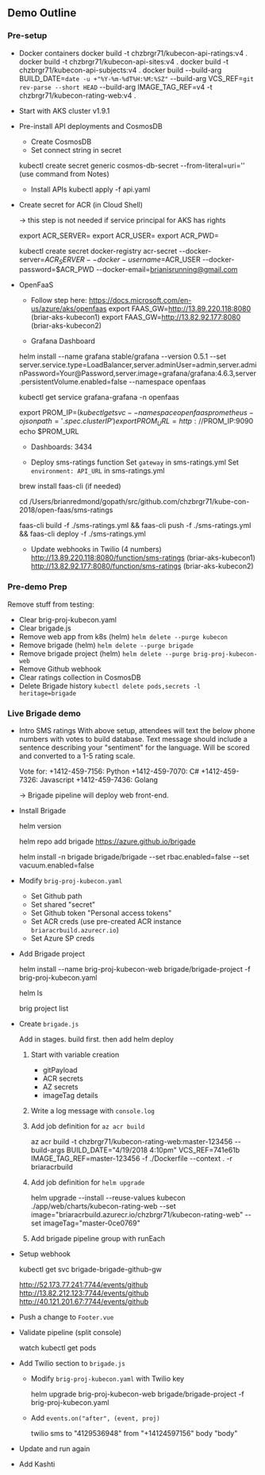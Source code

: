 ## Demo Outline

### Pre-setup
- Docker containers
    docker build -t chzbrgr71/kubecon-api-ratings:v4 .
    docker build -t chzbrgr71/kubecon-api-sites:v4 .
    docker build -t chzbrgr71/kubecon-api-subjects:v4 .
    docker build --build-arg BUILD_DATE=`date -u +"%Y-%m-%dT%H:%M:%SZ"` --build-arg VCS_REF=`git rev-parse --short HEAD` --build-arg IMAGE_TAG_REF=v4 -t chzbrgr71/kubecon-rating-web:v4 .

- Start with AKS cluster v1.9.1

- Pre-install API deployments and CosmosDB
    * Create CosmosDB
    * Set connect string in secret

    kubectl create secret generic cosmos-db-secret --from-literal=uri=''
    (use command from Notes)

    * Install APIs
    kubectl apply -f api.yaml

- Create secret for ACR (in Cloud Shell)

    -> this step is not needed if service principal for AKS has rights

    export ACR_SERVER=
    export ACR_USER=
    export ACR_PWD=

    kubectl create secret docker-registry acr-secret --docker-server=$ACR_SERVER --docker-username=$ACR_USER --docker-password=$ACR_PWD --docker-email=brianisrunning@gmail.com

- OpenFaaS 
    * Follow step here: https://docs.microsoft.com/en-us/azure/aks/openfaas 
    export FAAS_GW=http://13.89.220.118:8080 (briar-aks-kubecon1)
    export FAAS_GW=http://13.82.92.177:8080 (briar-aks-kubecon2)

    * Grafana Dashboard

    helm install --name grafana stable/grafana --version 0.5.1 --set server.service.type=LoadBalancer,server.adminUser=admin,server.adminPassword=Your@Password,server.image=grafana/grafana:4.6.3,server.persistentVolume.enabled=false --namespace openfaas

    kubectl get service grafana-grafana -n openfaas

    export PROM_IP=$(kubectl get svc --namespace openfaas prometheus -o jsonpath='{.spec.clusterIP}')
    export PROM_URL=http://$PROM_IP:9090
    echo $PROM_URL

    * Dashboards: 3434

    * Deploy sms-ratings function
    Set `gateway` in sms-ratings.yml 
    Set `environment: API_URL` in sms-ratings.yml

    brew install faas-cli (if needed)
    
    cd /Users/brianredmond/gopath/src/github.com/chzbrgr71/kube-con-2018/open-faas/sms-ratings

    faas-cli build -f ./sms-ratings.yml && faas-cli push -f ./sms-ratings.yml && faas-cli deploy -f ./sms-ratings.yml

    * Update webhooks in Twilio (4 numbers)
    http://13.89.220.118:8080/function/sms-ratings (briar-aks-kubecon1)
    http://13.82.92.177:8080/function/sms-ratings (briar-aks-kubecon2)


### Pre-demo Prep

Remove stuff from testing: 
* Clear brig-proj-kubecon.yaml
* Clear brigade.js
* Remove web app from k8s (helm) `helm delete --purge kubecon`
* Remove brigade (helm) `helm delete --purge brigade`
* Remove brigade project (helm) `helm delete --purge brig-proj-kubecon-web`
* Remove Github webhook
* Clear ratings collection in CosmosDB
* Delete Brigade history `kubectl delete pods,secrets -l heritage=brigade`


### Live Brigade demo

- Intro SMS ratings
    With above setup, attendees will text the below phone numbers with votes to build database. Text message should include a sentence describing your "sentiment" for the language. Will be scored and converted to a 1-5 rating scale.

    Vote for:
        +1412-459-7156: Python
        +1412-459-7070: C#
        +1412-459-7326: Javascript
        +1412-459-7436: Golang

    -> Brigade pipeline will deploy web front-end.

- Install Brigade

    helm version

    helm repo add brigade https://azure.github.io/brigade

    helm install -n brigade brigade/brigade --set rbac.enabled=false --set vacuum.enabled=false

- Modify `brig-proj-kubecon.yaml`
    - Set Github path
    - Set shared "secret"
    - Set Github token "Personal access tokens"
    - Set ACR creds (use pre-created ACR instance `briaracrbuild.azurecr.io`)
    - Set Azure SP creds

- Add Brigade project

    helm install --name brig-proj-kubecon-web brigade/brigade-project -f brig-proj-kubecon.yaml

    helm ls

    brig project list

- Create `brigade.js` 

    Add in stages. build first. then add helm deploy

    1. Start with variable creation
        - gitPayload
        - ACR secrets
        - AZ secrets
        - imageTag details

    2. Write a log message with `console.log`

    3. Add job definition for `az acr build`
        
        az acr build -t chzbrgr71/kubecon-rating-web:master-123456 --build-args BUILD_DATE="4/19/2018 4:10pm" VCS_REF=741e61b IMAGE_TAG_REF=master-123456 -f ./Dockerfile --context . -r briaracrbuild

    4. Add job definition for `helm upgrade`

        helm upgrade --install --reuse-values kubecon ./app/web/charts/kubecon-rating-web --set image="briaracrbuild.azurecr.io/chzbrgr71/kubecon-rating-web" --set imageTag="master-0ce0769"

    5. Add brigade pipeline group with runEach
    
- Setup webhook

    kubectl get svc brigade-brigade-github-gw

    http://52.173.77.241:7744/events/github
    http://13.82.212.123:7744/events/github
    http://40.121.201.67:7744/events/github

- Push a change to `Footer.vue`

- Validate pipeline (split console)

    watch kubectl get pods

- Add Twilio section to `brigade.js`

    - Modify `brig-proj-kubecon.yaml` with Twilio key

        helm upgrade brig-proj-kubecon-web brigade/brigade-project -f brig-proj-kubecon.yaml

    - Add `events.on("after", (event, proj)`

        twilio sms to "4129536948" from "+14124597156" body "body"

- Update and run again

- Add Kashti